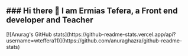 
<!-- <a href="URL_REDIRECT" target="blank"><img align="center" src="URL_TO_YOUR_IMAGE" height="100" /></a> -->
<h2 style="textAlign: 'center'"> ### Hi there 👋 I am Ermias Tefera, a Front end developer and Teacher</h2>
[![Anurag's GitHub stats](https://github-readme-stats.vercel.app/api?username=wteffera11)](https://github.com/anuraghazra/github-readme-stats)
<!--
**wteffera11/wteffera11** is a ✨ _special_ ✨ repository because its `README.md` (this file) appears on your GitHub profile.

Here are some ideas to get you started:

- 🔭 I’m currently working on ...
- 🌱 I’m currently learning ...
- 👯 I’m looking to collaborate on ...
- 🤔 I’m looking for help with ...
- 💬 Ask me about ...
- 📫 How to reach me: ...
- 😄 Pronouns: ...
- ⚡ Fun fact: ...
-->
